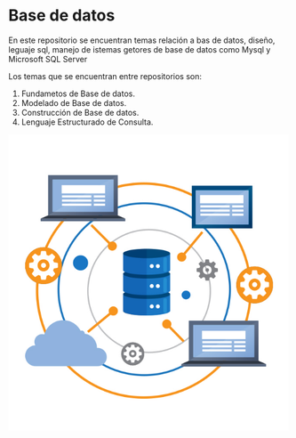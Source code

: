 # Base de datos 

En este repositorio se encuentran temas relación a bas de datos, diseño, leguaje sql, manejo de istemas getores de base de datos como Mysql y Microsoft SQL Server 

Los temas que se encuentran entre repositorios son: 

1. Fundametos de Base de datos.
2. Modelado de  Base de datos.
3. Construcción de Base de datos.
4. Lenguaje Estructurado de Consulta.

![Logo de Base de Datos](/img/DBI-1.jpg)
